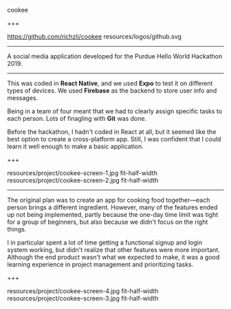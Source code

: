 cookee

+++

https://github.com/richzli/cookee resources/logos/github.svg

---

A social media application developed for the Purdue Hello World Hackathon 2019.

---

This was coded in **React Native**, and we used **Expo** to test it on different types of devices. We used **Firebase** as the backend to store user info and messages.

Being in a team of four meant that we had to clearly assign specific tasks to each person. Lots of finagling with **Git** was done.

Before the hackathon, I hadn't coded in React at all, but it seemed like the best option to create a cross-platform app. Still, I was confident that I could learn it well enough to make a basic application.

+++

resources/project/cookee-screen-1.jpg fit-half-width
resources/project/cookee-screen-2.jpg fit-half-width

---

The original plan was to create an app for cooking food together—each person brings a different ingredient. However, many of the features ended up not being implemented, partly because the one-day time limit was tight for a group of beginners, but also because we didn't focus on the right things.

I in particular spent a lot of time getting a functional signup and login system working, but didn't realize that other features were more important. Although the end product wasn't what we expected to make, it was a good learning experience in project management and prioritizing tasks.

+++

resources/project/cookee-screen-4.jpg fit-half-width
resources/project/cookee-screen-3.jpg fit-half-width